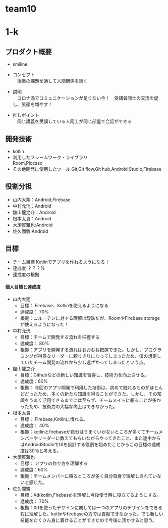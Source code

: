 # team10
# 1-k

## プロダクト概要
- smiline

- コンセプト  
　授業の課題を通して人間関係を築く

- 説明  
　コロナ渦でコミュニケーションが足りない今！　受講者同士の交流を促し、笑顔を増やす！

- 推しポイント  
　同じ講義を受講している人同士が同じ部屋で会話ができる

## 開発技術
- kotlin
- 利用したフレームワーク・ライブラリ  
  Room,Piccaso
- その他開発に使用したツール
  Git,Git flow,Git hub,Android Studio,Firebase

## 役割分担
- 山内大翔：Android,Firebase
- 中村允洸：Android
- 舘山龍之介：Android
- 根本太貴：Android
- 大須賀雅也:Android
- 佐久間駿:Android

## 目標
- チーム目標
Kotlinでアプリを作れるようになる！
- 達成度
？？？%
- 達成度の根拠

#### 個人目標と達成度

- 山内大翔
  - 目標：  Firebase、Kotlinを使えるようになる
  - 達成度： 70%  
  - 根拠：コルーチンに対する理解は曖昧だが、RoomやFirebase storageが使えるようになった！
- 中村允洸
  - 目標：チームで開発する流れを把握する
  - 達成度： 80%  
  - 根拠：アプリを開発する流れはおおむね把握できた。しかし、プログラミングが得意なリーダーに頼りきりになってしまったため、僕の想定していたチーム開発の流れから少し遠ざかってしまったという点。
- 舘山龍之介
  - 目標：Githubなどの新しい知識を習得し、技術力を向上させる。
  - 達成度：60%
  - 根拠： 今回のアプリ開発で利用した技術は、初めて触れるものがほとんどだったため、多くの新たな知識を得ることができた。しかし、その知識をうまく活用できるまでには至らず、チームメイトに頼ることが多かったため、技術力の大幅な向上はできなかった。
- 根本太貴
  - 目標：  Firebase,Kotlinに慣れる。
  - 達成度： 40%  
  - 根拠：kotlinとfirebaseが自分はうまくいかないところが多くてチームメンバーやリーダーに教えてもらいながらやってきたこと、また途中からはAndroidStudioでUIを設計する役割を始めたことからこの目標の達成度は30％と考える。
- 大須賀雅也
  - 目標： アプリの作り方を理解する
  - 達成度：60%
  - 根拠：チームメンバーに頼るところが多く自分自身で理解しきれていないと感じた。  
- 佐久間駿
  - 目標：Xd(kotlin,Firebase)を理解し今後使う時に役立てるようにする。
  - 達成度： 70%
  - 根拠：Xdを使ったデザインに関しては一つのアプリのデザインをできる程に理解した。kotlinやfirebaseの方では貢献できなかった。でも新しい技能をたくさん身に着けることができたので今後に活かせると思う。

